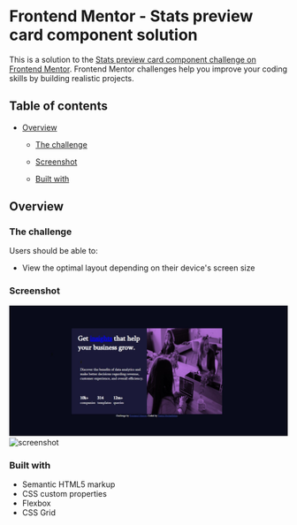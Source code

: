 # Frontend Mentor - Stats preview card component solution

This is a solution to the [Stats preview card component challenge on Frontend Mentor](https://www.frontendmentor.io/challenges/stats-preview-card-component-8JqbgoU62). Frontend Mentor challenges help you improve your coding skills by building realistic projects.

## Table of contents

- [Overview](#overview)
  - [The challenge](#the-challenge)
  - [Screenshot](#screenshot)

  - [Built with](#built-with)


## Overview

### The challenge

Users should be able to:

- View the optimal layout depending on their device's screen size

### Screenshot

![](./screenshot.jpg)
![screenshot](https://user-images.githubusercontent.com/92982766/192960034-ec830528-fde7-4d2e-b258-b9e2a9d4ae82.jpg)






### Built with

- Semantic HTML5 markup
- CSS custom properties
- Flexbox
- CSS Grid


